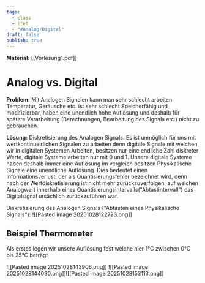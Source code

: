 ```yaml
---
tags:
  - class
  - itet
  - "#Analog/Digital"
draft: false
publish: true
---
```

**Material:** [[Vorlesung1.pdf]]

# Analog vs. Digital
**Problem:** Mit Analogen Signalen kann man sehr schlecht arbeiten Temperatur, Geräusche etc. ist sehr schlecht Speicherfähig und modifizierbar, haben eine unendlich hohe Auflösung und deshalb für spätere Verarbeitung (Berechnungen, Bearbeitung des Signals etc.) nicht zu gebrauchen.

**Lösung:** Diskretisierung des Analogen Signals. Es ist unmöglich für uns mit wertkontinueirlichen Signalen zu arbeiten denn digitale Signale mit welchen wir in digitalen Systemen Arbeiten, besitzen nur eine endliche Zahl diskreter Werte, digitale Systeme arbeiten nur mit 0 und 1. Unsere digitale Systeme haben deshalb immer eine Auflösung im vergleich besitzen Physikalische Signale eine unendliche Auflösung. Dies bedeutet einen Informationsverlust, der als Quantisierungsfehler bezeichnet wird, denn nach der Wertdiskretisierung ist nicht mehr zurückzuverfolgen, auf welchen Analogwert innerhalb eines Quantisierungsintervalls("Abtastintervall") das Digitalsignal ursächlich zurückzuführen war.

Diskretisierung des Analogen Signals ("Abtasten eines Physikalische Signals"):
![[Pasted image 20251028122723.png]]

## Beispiel Thermometer

Als erstes legen wir unsere Auflösung fest welche hier 1°C zwischen 0°C bis 35°C beträgt

![[Pasted image 20251028143906.png]]
![[Pasted image 20251028144030.png]]![[Pasted image 20251028153113.png]]
